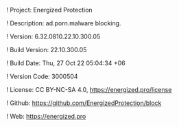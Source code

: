 ! Project: Energized Protection

! Description: ad.porn.malware blocking.

! Version: 6.32.0810.22.10.300.05

! Build Version: 22.10.300.05

! Build Date: Thu, 27 Oct 22 05:04:34 +06

! Version Code: 3000504

! License: CC BY-NC-SA 4.0, https://energized.pro/license

! Github: https://github.com/EnergizedProtection/block

! Web: https://energized.pro
